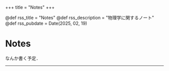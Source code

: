 +++
title = "Notes"
+++

@def rss_title = "Notes"
@def rss_description = "物理学に関するノート"
@def rss_pubdate = Date(2025, 02, 19)

# Notes

なんか書く予定．

---